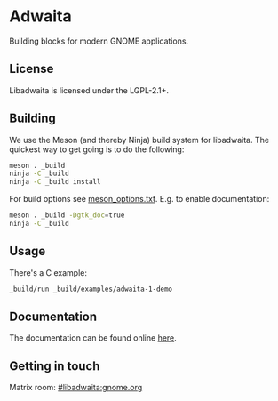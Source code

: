 # Adwaita

Building blocks for modern GNOME applications.

## License

Libadwaita is licensed under the LGPL-2.1+.

## Building

We use the Meson (and thereby Ninja) build system for libadwaita. The quickest
way to get going is to do the following:

```sh
meson . _build
ninja -C _build
ninja -C _build install
```

For build options see [meson_options.txt](./meson_options.txt). E.g. to enable documentation:

```sh
meson . _build -Dgtk_doc=true
ninja -C _build
```

## Usage

There's a C example:

```sh
_build/run _build/examples/adwaita-1-demo
```

## Documentation

The documentation can be found online
[here](https://gnome.pages.gitlab.gnome.org/libadwaita/doc/).

## Getting in touch

Matrix room: [#libadwaita:gnome.org](https://matrix.to/#/#libadwaita:gnome.org)

